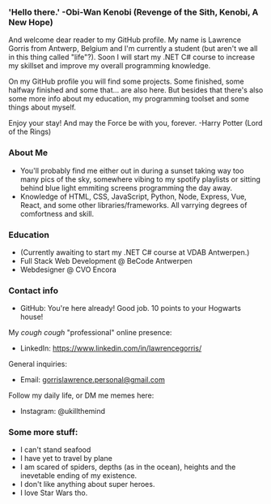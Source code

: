 ### 'Hello there.' -Obi-Wan Kenobi (Revenge of the Sith, Kenobi, A New Hope)

And welcome dear reader to my GitHub profile.
My name is Lawrence Gorris from Antwerp, Belgium and I'm currently a student (but aren't we all in this thing called "life"?).
Soon I will start my .NET C# course to increase my skillset and improve my overall programming knowledge.

On my GitHub profile you will find some projects. Some finished, some halfway finished and some that... are also here.
But besides that there's also some more info about my education, my programming toolset and some things about myself.

Enjoy your stay!
And may the Force be with you, forever. -Harry Potter (Lord of the Rings)

### About Me
- You'll probably find me either out in during a sunset taking way too many pics of the sky, somewhere vibing to my spotify playlists or sitting behind blue light emmiting screens programming the day away.
- Knowledge of HTML, CSS, JavaScript, Python, Node, Express, Vue, React, and some other libraries/frameworks. All varrying degrees of comfortness and skill. 

### Education
- (Currently awaiting to start my .NET C# course at VDAB Antwerpen.)
- Full Stack Web Development @ BeCode Antwerpen
- Webdesigner @ CVO Encora

### Contact info
- GitHub: You're here already! Good job. 10 points to your Hogwarts house!

My *cough cough* "professional" online presence:
- LinkedIn: https://www.linkedin.com/in/lawrencegorris/

General inquiries:
- Email: gorrislawrence.personal@gmail.com

Follow my daily life, or DM me memes here:
- Instagram: @ukillthemind

### Some more stuff:
- I can't stand seafood
- I have yet to travel by plane
- I am scared of spiders, depths (as in the ocean), heights and the inevetable ending of my existence.
- I don't like anything about super heroes.
- I love Star Wars tho. 
